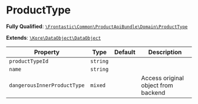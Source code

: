 #  ProductType

**Fully Qualified**: [`\Frontastic\Common\ProductApiBundle\Domain\ProductType`](../../../../src/php/ProductApiBundle/Domain/ProductType.php)

**Extends**: [`\Kore\DataObject\DataObject`](https://github.com/kore/DataObject)

Property|Type|Default|Description
--------|----|-------|-----------
`productTypeId`|`string`||
`name`|`string`||
`dangerousInnerProductType`|`mixed`||Access original object from backend

